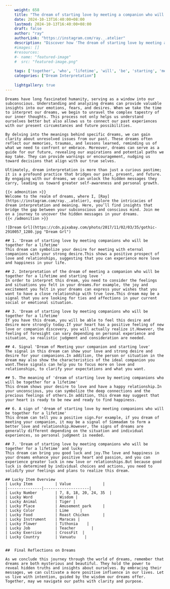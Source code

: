 ```yaml
---
    weight: 658
    title: "The dream of starting love by meeting a companion who will be together for a lifetime"  # Assuming 'title' column exists
    date: 2024-10-13T16:40:00+08:00
    lastmod: 2024-10-13T16:40:00+08:00
    draft: false
    author: "ray"
    authorLink: "https://instagram.com/ray._.atelier"
    description: "Discover how 'The dream of starting love by meeting a companion who will be together for a lifetime' can interpret your future and uncover its significant meanings in your life."
    #images: []
    #resources:
    #- name: "featured-image"
    #  src: "featured-image.png"
    
    tags: ['together', 'who', 'lifetime', 'will', 'be', 'starting', 'meeting', 'a', 'companion', 'dream', 'The', 'by', 'love', 'for', 'of']
    categories: ["Dream Interpretation"]
    
    lightgallery: true
---
```

    
    Dreams have long fascinated humanity, serving as a window into our subconscious. Understanding and analyzing dreams can provide valuable insights into our emotions, fears, and desires. When we take the time to interpret our dreams, we begin to unravel the complex tapestry of our inner thoughts. This process not only helps us understand ourselves better but also allows us to connect our past experiences with our present circumstances and future possibilities.
    
    By delving into the meanings behind specific dreams, we can gain clarity about unresolved issues from our past. These dreams often reflect our memories, traumas, and lessons learned, reminding us of what we need to confront or embrace. Moreover, dreams can serve as a guide for our future, revealing our aspirations and potential paths we may take. They can provide warnings or encouragement, nudging us toward decisions that align with our true selves.
    
    Ultimately, dream interpretation is more than just a curious pastime; it is a profound practice that bridges our past, present, and future. By engaging with our dreams, we can unlock the hidden messages they carry, leading us toward greater self-awareness and personal growth.
    
    {{< admonition >}}
    Welcome to the realm of dreams, where I, [Ray](https://instagram.com/ray._.atelier), explore the intricacies of dream interpretation and meaning. Here, you’ll find insights that bridge the gap between your subconscious and conscious mind. Join me on a journey to uncover the hidden messages in your dreams.
    {{< /admonition >}}
    
    ![Dream Grl](https://cdn.pixabay.com/photo/2017/11/02/03/35/gothic-2910057_1280.jpg "Dream Grl")
    
    ## 1. 'Dream of starting love by meeting companions who will be together for a lifetime'
    This dream can symbolize your desire for meeting with eternal companions with your strong desire.This shows a positive prospect of love and relationships, suggesting that you can experience more love and happiness in your life.
    
    ## 2. Interpretation of the dream of meeting a companion who will be together for a lifetime and starting love '
    In order to interpret this dream, you need to consider the feelings and situations you felt in your dreams.For example, the joy and excitement you felt in your dreams can express your wishes that you want to have a close relationship with true love.This dream may be a signal that you are looking for ties and affections in your current social or emotional situation.
    
    ## 3. 'Dream of starting love by meeting companions who will be together for a lifetime'
    If you have this dream, you will be able to feel this desire and desire more strongly today.If your heart has a positive feeling of new love or companion discovery, you will actually realize it.However, the feeling of foresight can vary depending on personal experience and situation, so realistic judgment and consideration are needed.
    
    ## 4. Signal 'Dream of Meeting your companion and starting love'
    The signal in this dream can show your love and strong desire and desire for your companions.In addition, the person or situation in the dream may also show the characteristics of the ideal companion you want.These signals can help you to focus more on love and relationships, to clarify your expectations and what you want.
    
    ## 5. The meaning of 'dream of starting love by meeting companions who will be together for a lifetime'
    This dream shows your desire to love and have a happy relationship.In your unconscious, you can symbolize the deep connections and the precious feelings of others.In addition, this dream may suggest that your heart is ready to be new and ready to find happiness.
    
    ## 6. A sign of 'dream of starting love by meeting companions who will be together for a lifetime'
    This dream can tell you a positive sign.For example, if you dream of meeting your companion, it may be a signal of Simmadam to form a better love and relationship.However, the signs of dreams are generally different depending on the situation and individual experiences, so personal judgment is needed.
    
    ## 7. 'Dream of starting love by meeting companions who will be together for a lifetime' and lucky
    This dream can bring you good luck and joy.The love and happiness in your dreams enhance your positive heart and passion, and you can experience greater luck in new love or relationships.But because good luck is determined by individual choices and actions, you need to solidify your feelings and plans to realize this dream.
    
    ## Lucky Item Overview
    | Lucky Item          | Value              |
    |---------------|--------------------|
    | Lucky Number        | 7, 8, 18, 20, 24, 35  |
    | Lucky Word          | Wisdom |
    | Lucky Animal        | Tiger |
    | Lucky Place         | Amusement park     |
    | Lucky Color         | Lime     |
    | Lucky Food          | Roast Chicken      |
    | Lucky Instrument    | Maracas |
    | Lucky Flower        | Tithonia    |
    | Lucky Job           | Teacher       |
    | Lucky Exercise      | CrossFit  |
    | Lucky Country       | Vanuatu    |
    
    
    ##  Final Reflections on Dreams
    
    As we conclude this journey through the world of dreams, remember that dreams are both mysterious and beautiful. They hold the power to reveal hidden truths and insights about ourselves. By embracing their messages, we can cultivate a more positive influence in our lives. Let us live with intention, guided by the wisdom our dreams offer. Together, may we navigate our paths with clarity and purpose.
    